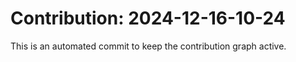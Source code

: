 # Contribution: 2024-12-16-10-24
This is an automated commit to keep the contribution graph active.
